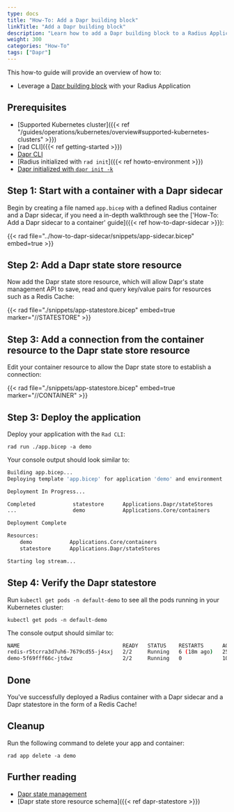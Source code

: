 ```yaml
---
type: docs
title: "How-To: Add a Dapr building block"
linkTitle: "Add a Dapr building block"
description: "Learn how to add a Dapr building block to a Radius Application"
weight: 300
categories: "How-To"
tags: ["Dapr"]
---
```


This how-to guide will provide an overview of how to:

- Leverage a [Dapr building block](https://docs.dapr.io/developing-applications/building-blocks/) with your Radius Application

## Prerequisites

- [Supported Kubernetes cluster]({{< ref "/guides/operations/kubernetes/overview#supported-kubernetes-clusters" >}})
- [rad CLI]({{< ref getting-started >}})
- [Dapr CLI](https://docs.dapr.io/getting-started/install-dapr-cli/)
- [Radius initialized with `rad init`]({{< ref howto-environment >}})
- [Dapr initialized with `dapr init -k`](https://docs.dapr.io/getting-started/install-dapr-selfhost/)

## Step 1: Start with a container with a Dapr sidecar

Begin by creating a file named `app.bicep` with a defined Radius container and a Dapr sidecar, if you need a in-depth walkthrough see the ['How-To: Add a Dapr sidecar to a container' guide]({{< ref how-to-dapr-sidecar >}}):

{{< rad file="../how-to-dapr-sidecar/snippets/app-sidecar.bicep" embed=true >}}

## Step 2: Add a Dapr state store resource

Now add the Dapr state store resource, which will allow Dapr's state management API to save, read and query key/value pairs for resources such as a Redis Cache:

{{< rad file="./snippets/app-statestore.bicep" embed=true marker="//STATESTORE" >}}

## Step 3: Add a connection from the container resource to the Dapr state store resource

Edit your container resource to allow the Dapr state store to establish a connection:

{{< rad file="./snippets/app-statestore.bicep" embed=true marker="//CONTAINER" >}}

## Step 3: Deploy the application

Deploy your application with the `Rad CLI`:

```
rad run ./app.bicep -a demo
```

Your console output should look similar to:

```bash
Building app.bicep...
Deploying template 'app.bicep' for application 'demo' and environment 'default' from workspace 'default'...

Deployment In Progress... 

Completed            statestore      Applications.Dapr/stateStores
...                  demo            Applications.Core/containers

Deployment Complete

Resources:
    demo            Applications.Core/containers
    statestore      Applications.Dapr/stateStores

Starting log stream...
```

## Step 4: Verify the Dapr statestore

Run `kubectl get pods -n default-demo` to see all the pods running in your Kubernetes cluster:

```
kubectl get pods -n default-demo
```

The console output should similar to:

```bash
NAME                                 READY   STATUS    RESTARTS      AGE
redis-r5tcrra3d7uh6-7679cd55-j4sxj   2/2     Running   6 (18m ago)   25h
demo-5f69fff66c-jtdwz                2/2     Running   0             10m
```

## Done

You've successfully deployed a Radius container with a Dapr sidecar and a Dapr statestore in the form of a Redis Cache!

## Cleanup
Run the following command to delete your app and container:

```
rad app delete -a demo
```

## Further reading

- [Dapr state management](https://docs.dapr.io/developing-applications/building-blocks/state-management/)
- [Dapr state store resource schema]({{< ref dapr-statestore >}})

